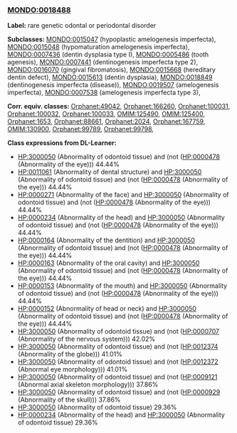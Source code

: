 
### [MONDO:0018488](http://purl.obolibrary.org/obo/MONDO_0018488)
**Label:** rare genetic odontal or periodontal disorder

**Subclasses:** [MONDO:0015047](http://purl.obolibrary.org/obo/MONDO_0015047) (hypoplastic amelogenesis imperfecta), [MONDO:0015048](http://purl.obolibrary.org/obo/MONDO_0015048) (hypomaturation amelogenesis imperfecta), [MONDO:0007436](http://purl.obolibrary.org/obo/MONDO_0007436) (dentin dysplasia type I), [MONDO:0005486](http://purl.obolibrary.org/obo/MONDO_0005486) (tooth agenesis), [MONDO:0007441](http://purl.obolibrary.org/obo/MONDO_0007441) (dentinogenesis imperfecta type 2), [MONDO:0016070](http://purl.obolibrary.org/obo/MONDO_0016070) (gingival fibromatosis), [MONDO:0015668](http://purl.obolibrary.org/obo/MONDO_0015668) (hereditary dentin defect), [MONDO:0015613](http://purl.obolibrary.org/obo/MONDO_0015613) (dentin dysplasia), [MONDO:0018849](http://purl.obolibrary.org/obo/MONDO_0018849) (dentinogenesis imperfecta (disease)), [MONDO:0019507](http://purl.obolibrary.org/obo/MONDO_0019507) (amelogenesis imperfecta), [MONDO:0007538](http://purl.obolibrary.org/obo/MONDO_0007538) (amelogenesis imperfecta type 3), 

**Corr. equiv. classes:** [Orphanet:49042](http://www.orpha.net/ORDO/Orphanet_49042), [Orphanet:166260](http://www.orpha.net/ORDO/Orphanet_166260), [Orphanet:100031](http://www.orpha.net/ORDO/Orphanet_100031), [Orphanet:100032](http://www.orpha.net/ORDO/Orphanet_100032), [Orphanet:100033](http://www.orpha.net/ORDO/Orphanet_100033), [OMIM:125490](http://purl.obolibrary.org/obo/OMIM_125490), [OMIM:125400](http://purl.obolibrary.org/obo/OMIM_125400), [Orphanet:1653](http://www.orpha.net/ORDO/Orphanet_1653), [Orphanet:88661](http://www.orpha.net/ORDO/Orphanet_88661), [Orphanet:2024](http://www.orpha.net/ORDO/Orphanet_2024), [Orphanet:167759](http://www.orpha.net/ORDO/Orphanet_167759), [OMIM:130900](http://purl.obolibrary.org/obo/OMIM_130900), [Orphanet:99789](http://www.orpha.net/ORDO/Orphanet_99789), [Orphanet:99798](http://www.orpha.net/ORDO/Orphanet_99798), 

**Class expressions from DL-Learner:**

- [HP:3000050](http://purl.obolibrary.org/obo/HP_3000050) (Abnormality of odontoid tissue) and (not ([HP:0000478](http://purl.obolibrary.org/obo/HP_0000478) (Abnormality of the eye))) 44.44%
- [HP:0011061](http://purl.obolibrary.org/obo/HP_0011061) (Abnormality of dental structure) and [HP:3000050](http://purl.obolibrary.org/obo/HP_3000050) (Abnormality of odontoid tissue) and (not ([HP:0000478](http://purl.obolibrary.org/obo/HP_0000478) (Abnormality of the eye))) 44.44%
- [HP:0000271](http://purl.obolibrary.org/obo/HP_0000271) (Abnormality of the face) and [HP:3000050](http://purl.obolibrary.org/obo/HP_3000050) (Abnormality of odontoid tissue) and (not ([HP:0000478](http://purl.obolibrary.org/obo/HP_0000478) (Abnormality of the eye))) 44.44%
- [HP:0000234](http://purl.obolibrary.org/obo/HP_0000234) (Abnormality of the head) and [HP:3000050](http://purl.obolibrary.org/obo/HP_3000050) (Abnormality of odontoid tissue) and (not ([HP:0000478](http://purl.obolibrary.org/obo/HP_0000478) (Abnormality of the eye))) 44.44%
- [HP:0000164](http://purl.obolibrary.org/obo/HP_0000164) (Abnormality of the dentition) and [HP:3000050](http://purl.obolibrary.org/obo/HP_3000050) (Abnormality of odontoid tissue) and (not ([HP:0000478](http://purl.obolibrary.org/obo/HP_0000478) (Abnormality of the eye))) 44.44%
- [HP:0000163](http://purl.obolibrary.org/obo/HP_0000163) (Abnormality of the oral cavity) and [HP:3000050](http://purl.obolibrary.org/obo/HP_3000050) (Abnormality of odontoid tissue) and (not ([HP:0000478](http://purl.obolibrary.org/obo/HP_0000478) (Abnormality of the eye))) 44.44%
- [HP:0000153](http://purl.obolibrary.org/obo/HP_0000153) (Abnormality of the mouth) and [HP:3000050](http://purl.obolibrary.org/obo/HP_3000050) (Abnormality of odontoid tissue) and (not ([HP:0000478](http://purl.obolibrary.org/obo/HP_0000478) (Abnormality of the eye))) 44.44%
- [HP:0000152](http://purl.obolibrary.org/obo/HP_0000152) (Abnormality of head or neck) and [HP:3000050](http://purl.obolibrary.org/obo/HP_3000050) (Abnormality of odontoid tissue) and (not ([HP:0000478](http://purl.obolibrary.org/obo/HP_0000478) (Abnormality of the eye))) 44.44%
- [HP:3000050](http://purl.obolibrary.org/obo/HP_3000050) (Abnormality of odontoid tissue) and (not ([HP:0000707](http://purl.obolibrary.org/obo/HP_0000707) (Abnormality of the nervous system))) 42.02%
- [HP:3000050](http://purl.obolibrary.org/obo/HP_3000050) (Abnormality of odontoid tissue) and (not ([HP:0012374](http://purl.obolibrary.org/obo/HP_0012374) (Abnormality of the globe))) 41.01%
- [HP:3000050](http://purl.obolibrary.org/obo/HP_3000050) (Abnormality of odontoid tissue) and (not ([HP:0012372](http://purl.obolibrary.org/obo/HP_0012372) (Abnormal eye morphology))) 41.01%
- [HP:3000050](http://purl.obolibrary.org/obo/HP_3000050) (Abnormality of odontoid tissue) and (not ([HP:0009121](http://purl.obolibrary.org/obo/HP_0009121) (Abnormal axial skeleton morphology))) 37.86%
- [HP:3000050](http://purl.obolibrary.org/obo/HP_3000050) (Abnormality of odontoid tissue) and (not ([HP:0000929](http://purl.obolibrary.org/obo/HP_0000929) (Abnormality of the skull))) 37.86%
- [HP:3000050](http://purl.obolibrary.org/obo/HP_3000050) (Abnormality of odontoid tissue) 29.36%
- [HP:0000234](http://purl.obolibrary.org/obo/HP_0000234) (Abnormality of the head) and [HP:3000050](http://purl.obolibrary.org/obo/HP_3000050) (Abnormality of odontoid tissue) 29.36%


